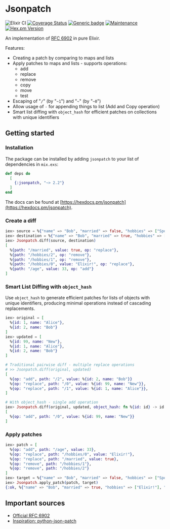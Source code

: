 # Jsonpatch

![Elixir CI](https://github.com/corka149/jsonpatch/workflows/Elixir%20CI/badge.svg)
[![Coverage Status](https://coveralls.io/repos/github/corka149/jsonpatch/badge.svg?branch=master)](https://coveralls.io/github/corka149/jsonpatch?branch=master)
[![Generic badge](https://img.shields.io/badge/Mutation-Tested-success.svg)](https://shields.io/)
[![Maintenance](https://img.shields.io/badge/Maintained%3F-yes-green.svg)](https://github.com/corka149/jsonpatch/graphs/commit-activity)
[![Hex.pm Version](https://img.shields.io/hexpm/v/jsonpatch.svg?style=flat-square)](https://hex.pm/packages/jsonpatch)

An implementation of [RFC 6902](https://tools.ietf.org/html/rfc6902) in pure Elixir.

Features:

- Creating a patch by comparing to maps and lists
- Apply patches to maps and lists - supports operations:
    - add
    - replace
    - remove
    - copy
    - move
    - test
- Escaping of "`/`" (by "`~1`") and "`~`" (by "`~0`")
- Allow usage of `-` for appending things to list (Add and Copy operation)
- Smart list diffing with `object_hash` for efficient patches on collections with unique identifiers

## Getting started

### Installation

The package can be installed by adding `jsonpatch` to your list of dependencies in `mix.exs`:

```elixir
def deps do
  [
    {:jsonpatch, "~> 2.2"}
  ]
end
```

The docs can be found at [https://hexdocs.pm/jsonpatch](https://hexdocs.pm/jsonpatch).

### Create a diff

```elixir
iex> source = %{"name" => "Bob", "married" => false, "hobbies" => ["Sport", "Elixir", "Football"]}
iex> destination = %{"name" => "Bob", "married" => true, "hobbies" => ["Elixir!"], "age" => 33}
iex> Jsonpatch.diff(source, destination)
[
  %{path: "/married", value: true, op: "replace"},
  %{path: "/hobbies/2", op: "remove"},
  %{path: "/hobbies/1", op: "remove"},
  %{path: "/hobbies/0", value: "Elixir!", op: "replace"},
  %{path: "/age", value: 33, op: "add"}
]
```

### Smart List Diffing with `object_hash`

Use `object_hash` to generate efficient patches for lists of objects with unique identifiers, producing minimal operations instead of cascading replacements.

```elixir
iex> original = [
  %{id: 1, name: "Alice"},
  %{id: 2, name: "Bob"}
]
iex> updated = [
  %{id: 99, name: "New"},
  %{id: 1, name: "Alice"},
  %{id: 2, name: "Bob"}
]

# Traditional pairwise diff - multiple replace operations
# >> Jsonpatch.diff(original, updated)
[
  %{op: "add", path: "/2", value: %{id: 2, name: "Bob"}}
  %{op: "replace", path: "/0", value: %{id: 99, name: "New"}},
  %{op: "replace", path: "/1", value: %{id: 1, name: "Alice"}},
]

# With object_hash - single add operation
iex> Jsonpatch.diff(original, updated, object_hash: fn %{id: id} -> id end)
[
  %{op: "add", path: "/0", value: %{id: 99, name: "New"}}
]
```

### Apply patches

```elixir
iex> patch = [
  %{op: "add", path: "/age", value: 33},
  %{op: "replace", path: "/hobbies/0", value: "Elixir!"},
  %{op: "replace", path: "/married", value: true},
  %{op: "remove", path: "/hobbies/1"},
  %{op: "remove", path: "/hobbies/2"}
]
iex> target = %{"name" => "Bob", "married" => false, "hobbies" => ["Sport", "Elixir", "Football"]}
iex> Jsonpatch.apply_patch(patch, target)
{:ok, %{"name" => "Bob", "married" => true, "hobbies" => ["Elixir!"], "age" => 33}}
```

## Important sources
- [Official RFC 6902](https://tools.ietf.org/html/rfc6902)
- [Inspiration: python-json-patch](https://github.com/stefankoegl/python-json-patch)
